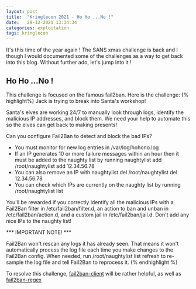 ```yaml
---
layout: post
title:  "Kringlecon 2021 - Ho Ho ...No !"
date:   29-12-2021 13:34:34
categories: exploitation
tags: kringlecon
---
```


It's this time of the year again ! The SANS xmas challenge is back and I though I would documented some of the challenges as a way to get back into this blog. Without further ado, let's jump into it !

Ho Ho ...No !
-------------
This challenge is focused on the famous fail2ban. Here is the challenge:
{% highlight%}
Jack is trying to break into Santa's workshop!

Santa's elves are working 24/7 to manually look through logs, identify the
malicious IP addresses, and block them. We need your help to automate this so
the elves can get back to making presents!

Can you configure Fail2Ban to detect and block the bad IPs?

 * You must monitor for new log entries in /var/log/hohono.log
 * If an IP generates 10 or more failure messages within an hour then it must
   be added to the naughty list by running naughtylist add <ip>
        /root/naughtylist add 12.34.56.78
 * You can also remove an IP with naughtylist del <ip>
        /root/naughtylist del 12.34.56.78
 * You can check which IPs are currently on the naughty list by running
        /root/naughtylist list

You'll be rewarded if you correctly identify all the malicious IPs with a
Fail2Ban filter in /etc/fail2ban/filter.d, an action to ban and unban in
/etc/fail2ban/action.d, and a custom jail in /etc/fail2ban/jail.d. Don't
add any nice IPs to the naughty list!
   
*** IMPORTANT NOTE! ***

Fail2Ban won't rescan any logs it has already seen. That means it won't
automatically process the log file each time you make changes to the Fail2Ban
config. When needed, run /root/naughtylist list refresh to re-sample the log file
and tell Fail2Ban to reprocess it.
{% endhighlight %}

To resolve this challenge, [fail2ban-client][link1] will be rather helpful, as well as [fail2ban-regex][link2]
   

   
   
[link1]:https://www.fail2ban.org/wiki/index.php/Commands 
[link2]:https://app.any.run/tasks/1d7567d9-0eac-4944-ba38-4894fdfe1c2f/

